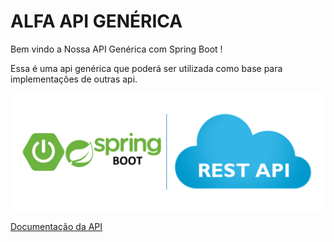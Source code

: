 # ALFA API GENÉRICA
Bem vindo a Nossa API Genérica com Spring Boot !

Essa é uma api genérica que poderá ser utilizada como base para implementações de outras api.

![API](https://github.com/renatoredes/api/blob/develop/wiki/img/springboot.png)

[Documentação da API](https://github.com/renatoredes/api/wiki)
